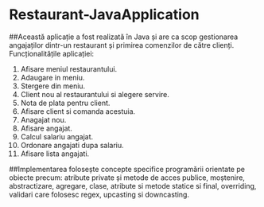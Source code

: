# Restaurant-JavaApplication

##Această aplicație a fost realizată în Java și are ca scop gestionarea angajaților dintr-un restaurant și primirea comenzilor de către clienți.
Funcționalitățile aplicației:
1. Afisare meniul restaurantului.
2. Adaugare in meniu.
3. Stergere din meniu.
4. Client nou al restaurantului si alegere servire.
5. Nota de plata pentru client.
6. Afisare client si comanda acestuia.
7. Anagajat nou.
8. Afisare angajat.
9. Calcul salariu angajat.
10. Ordonare angajati dupa salariu.
11. Afisare lista angajati.

##Implementarea folosește concepte specifice programării orientate pe obiecte precum: atribute private și metode de acces publice, moștenire, abstractizare, agregare, clase, atribute si metode statice si final, overriding, validari care folosesc regex, upcasting si downcasting.

